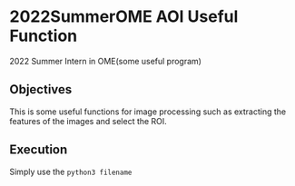# 2022SummerOME AOI Useful Function
2022 Summer Intern in OME(some useful program)

## Objectives
This is some useful functions for image processing such as extracting the features of the images and select the ROI.

## Execution
Simply use the ```python3 filename``` 

